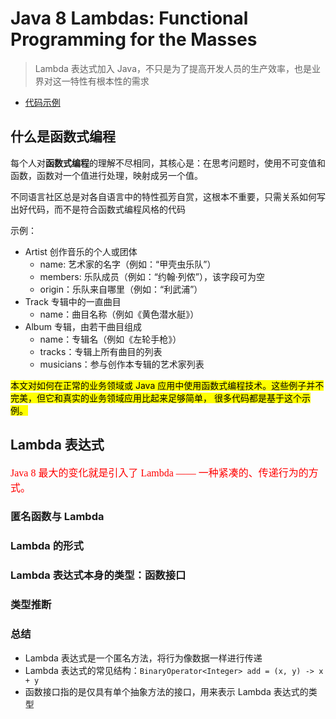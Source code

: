 # Java 8 Lambdas: Functional Programming for the Masses

> Lambda 表达式加入 Java，不只是为了提高开发人员的生产效率，也是业界对这一特性有根本性的需求

- [代码示例](https:/github.com/RichardWarburton/java-8-lambdas-exercises)

## 什么是函数式编程

每个人对<b>函数式编程</b>的理解不尽相同，其核心是：在思考问题时，使用不可变值和函数，函数对一个值进行处理，映射成另一个值。

不同语言社区总是对各自语言中的特性孤芳自赏，这根本不重要，只需关系如何写出好代码，而不是符合函数式编程风格的代码

示例：
- Artist 创作音乐的个人或团体
  - name: 艺术家的名字（例如：“甲壳虫乐队”）
  - members: 乐队成员（例如：“约翰·列侬”），该字段可为空
  - origin：乐队来自哪里（例如：“利武浦”）
- Track 专辑中的一直曲目
  - name：曲目名称（例如《黄色潜水艇》）
- Album 专辑，由若干曲目组成
  - name：专辑名（例如《左轮手枪》）
  - tracks：专辑上所有曲目的列表
  - musicians：参与创作本专辑的艺术家列表

<mark>本文对如何在正常的业务领域或 Java 应用中使用函数式编程技术。这些例子并不完美，但它和真实的业务领域应用比起来足够简单，
很多代码都是基于这个示例。</mark>


## Lambda 表达式
<font color=red size=3 face="黑体">Java 8 最大的变化就是引入了 Lambda —— 一种紧凑的、传递行为的方式。</font>


### 匿名函数与 Lambda

### Lambda 的形式

### Lambda 表达式本身的类型：函数接口

### 类型推断


### 总结
- Lambda 表达式是一个匿名方法，将行为像数据一样进行传递
- Lambda 表达式的常见结构：`BinaryOperator<Integer> add = (x, y) -> x + y`
- 函数接口指的是仅具有单个抽象方法的接口，用来表示 Lambda 表达式的类型
